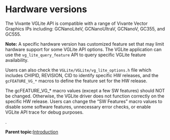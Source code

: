# Hardware versions 

The Vivante VGLite API is compatible with a range of Vivante Vector Graphics IPs including: GCNanoLiteV, GCNanoUltraV, GCNanoV, GC355, and GC555.

**Note:** A specific hardware version has customized feature set that may limit hardware support for some VGLite API options. The VGLite application can use the `vg_lite_query_feature` API to query specific VGLite feature availability.

Users can also check the `VGLite/VGLite/vg_lite_options.h` file which includes CHIPID, REVISION, CID to identify specific HW releases, and the `gcFEATURE_VG_*` macros to define the feature set for the HW release.

The gcFEATURE\_VG\_\* macro values \(except a few SW features\) should NOT be changed. Otherwise, the VGLite driver does not function correctly on the specific HW release. Users can change the “SW Features” macro values to disable some software features, unnecessary error checks, or enable VGLite API trace for debug purposes.

.



**Parent topic:**[Introduction](../topics/introduction.md)

